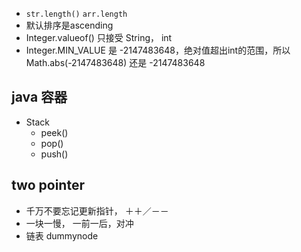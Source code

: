 
* `str.length()` `arr.length`
* 默认排序是ascending
* Integer.valueof() 只接受 String， int
* Integer.MIN_VALUE 是 -2147483648，绝对值超出int的范围，所以Math.abs(-2147483648) 还是 -2147483648

## java 容器

* Stack
  * peek()
  * pop()
  * push()

## two pointer
* 千万不要忘记更新指针， ＋＋／－－
* 一块一慢， 一前一后，对冲
* 链表 dummynode


